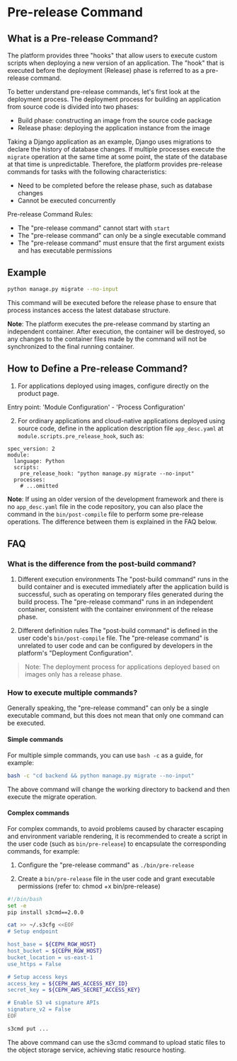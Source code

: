 # Pre-release Command

## What is a Pre-release Command?

The platform provides three "hooks" that allow users to execute custom scripts when deploying a new version of an application. The "hook" that is executed before the deployment (Release) phase is referred to as a pre-release command.

To better understand pre-release commands, let's first look at the deployment process.
The deployment process for building an application from source code is divided into two phases:

- Build phase: constructing an image from the source code package
- Release phase: deploying the application instance from the image

Taking a Django application as an example, Django uses migrations to declare the history of database changes. If multiple processes execute the `migrate` operation at the same time at some point, the state of the database at that time is unpredictable. Therefore, the platform provides pre-release commands for tasks with the following characteristics:

- Need to be completed before the release phase, such as database changes
- Cannot be executed concurrently

Pre-release Command Rules:

- The "pre-release command" cannot start with `start`
- The "pre-release command" can only be a single executable command
- The "pre-release command" must ensure that the first argument exists and has executable permissions

## Example

```bash
python manage.py migrate --no-input
```

This command will be executed before the release phase to ensure that process instances access the latest database structure.

**Note**: The platform executes the pre-release command by starting an independent container. After execution, the container will be destroyed, so any changes to the container files made by the command will not be synchronized to the final running container.

## How to Define a Pre-release Command?

1. For applications deployed using images, configure directly on the product page.

Entry point: 'Module Configuration' - 'Process Configuration'

2. For ordinary applications and cloud-native applications deployed using source code, define in the application description file `app_desc.yaml` at `module.scripts.pre_release_hook`, such as:

```
spec_version: 2
module:
  language: Python
  scripts:
    pre_release_hook: "python manage.py migrate --no-input"
  processes:
	# ...omitted
```

**Note**: If using an older version of the development framework and there is no `app_desc.yaml` file in the code repository, you can also place the command in the `bin/post-compile` file to perform some pre-release operations. The difference between them is explained in the FAQ below.

## FAQ

### What is the difference from the post-build command?

1. Different execution environments
   The "post-build command" runs in the build container and is executed immediately after the application build is successful, such as operating on temporary files generated during the build process.
   The "pre-release command" runs in an independent container, consistent with the container environment of the release phase.

2. Different definition rules
   The "post-build command" is defined in the user code's `bin/post-compile` file.
   The "pre-release command" is unrelated to user code and can be configured by developers in the platform's "Deployment Configuration".

> Note: The deployment process for applications deployed based on images only has a release phase.

### How to execute multiple commands?

Generally speaking, the "pre-release command" can only be a single executable command, but this does not mean that only one command can be executed.

#### Simple commands

For multiple simple commands, you can use `bash -c` as a guide, for example:

```bash
bash -c "cd backend && python manage.py migrate --no-input"
```

The above command will change the working directory to backend and then execute the migrate operation.

#### Complex commands

For complex commands, to avoid problems caused by character escaping and environment variable rendering, it is recommended to create a script in the user code (such as `bin/pre-release`) to encapsulate the corresponding commands, for example:

1. Configure the "pre-release command" as `./bin/pre-release`

2. Create a `bin/pre-release` file in the user code and grant executable permissions (refer to: chmod +x bin/pre-release)

```bash
#!/bin/bash
set -e
pip install s3cmd==2.0.0

cat >> ~/.s3cfg <<EOF
# Setup endpoint

host_base = ${CEPH_RGW_HOST}
host_bucket = ${CEPH_RGW_HOST}
bucket_location = us-east-1
use_https = False

# Setup access keys
access_key = ${CEPH_AWS_ACCESS_KEY_ID}
secret_key = ${CEPH_AWS_SECRET_ACCESS_KEY}

# Enable S3 v4 signature APIs
signature_v2 = False
EOF

s3cmd put ...
```

The above command can use the s3cmd command to upload static files to the object storage service, achieving static resource hosting.